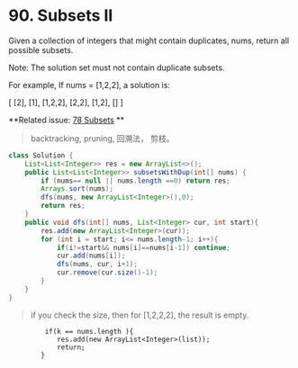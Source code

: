 
# 90. Subsets II

Given a collection of integers that might contain duplicates, nums, return all possible subsets.

Note: The solution set must not contain duplicate subsets.

For example,
If nums = [1,2,2], a solution is:

[
  [2],
  [1],
  [1,2,2],
  [2,2],
  [1,2],
  []
]

**Related issue: [78 Subsets](78.md)  **
> backtracking, pruning, 回溯法， 剪枝。

```java
class Solution {
    List<List<Integer>> res = new ArrayList<>();
    public List<List<Integer>> subsetsWithDup(int[] nums) {
        if (nums== null || nums.length ==0) return res;
        Arrays.sort(nums);
        dfs(nums, new ArrayList<Integer>(),0);
        return res;
    }
    public void dfs(int[] nums, List<Integer> cur, int start){
        res.add(new ArrayList<Integer>(cur));
        for (int i = start; i<= nums.length-1; i++){
            if(i!=start&& nums[i]==nums[i-1]) continue;
            cur.add(nums[i]);
            dfs(nums, cur, i+1);
            cur.remove(cur.size()-1);
        }
    }
}
```
> if you check the size, then for [1,2,2,2], the result is empty.

```
         if(k == nums.length ){
            res.add(new ArrayList<Integer>(list));
            return;
        }
       
```

